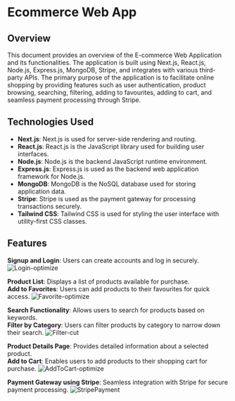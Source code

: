 # Ecommerce Web App

## Overview
This document provides an overview of the E-commerce Web Application and its functionalities. The application is built using Next.js, React.js, Node.js, Express.js, MongoDB, Stripe, and integrates with various third-party APIs. The primary purpose of the application is to facilitate online shopping by providing features such as user authentication, product browsing, searching, filtering, adding to favourites, adding to cart, and seamless payment processing through Stripe.

## Technologies Used
- **Next.js**: Next.js is used for server-side rendering and routing.
- **React.js**: React.js is the JavaScript library used for building user interfaces.
- **Node.js**: Node.js is the backend JavaScript runtime environment.
- **Express.js**: Express.js is used as the backend web application framework for Node.js.
- **MongoDB**: MongoDB is the NoSQL database used for storing application data.
- **Stripe**: Stripe is used as the payment gateway for processing transactions securely.
- **Tailwind CSS**: Tailwind CSS is used for styling the user interface with utility-first CSS classes.

## Features
**Signup and Login**: Users can create accounts and log in securely.
![Login-optimize](https://github.com/ronakmangroliya/eCommerce-Web-App/assets/11982391/ed8e94e2-6c09-4559-875d-ba326fb5000d)


**Product List**: Displays a list of products available for purchase. <br>
**Add to Favorites**: Users can add products to their favourites for quick access.
![Favorite-optimize](https://github.com/ronakmangroliya/eCommerce-Web-App/assets/11982391/24348a07-5ece-4628-9364-5acb62ff853b)


**Search Functionality**: Allows users to search for products based on keywords.<br>
**Filter by Category**: Users can filter products by category to narrow down their search.
![Filter-cut](https://github.com/ronakmangroliya/eCommerce-Web-App/assets/11982391/fa22fe64-c963-4443-8b70-c7edd4abe034)


**Product Details Page**: Provides detailed information about a selected product.<br>
**Add to Cart**: Enables users to add products to their shopping cart for purchase.
![AddToCart-optimize](https://github.com/ronakmangroliya/eCommerce-Web-App/assets/11982391/54ebd821-9d79-4deb-8648-89c5c9e5f92b)


**Payment Gateway using Stripe**: Seamless integration with Stripe for secure payment processing.
![StripePayment](https://github.com/ronakmangroliya/eCommerce-Web-App/assets/11982391/e2eb7074-7df1-46bb-9dfd-236e268ea106)
